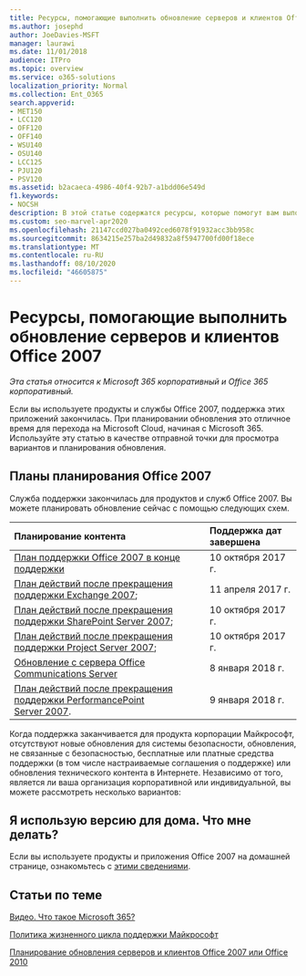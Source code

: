 ```yaml
---
title: Ресурсы, помогающие выполнить обновление серверов и клиентов Office 2007
ms.author: josephd
author: JoeDavies-MSFT
manager: laurawi
ms.date: 11/01/2018
audience: ITPro
ms.topic: overview
ms.service: o365-solutions
localization_priority: Normal
ms.collection: Ent_O365
search.appverid:
- MET150
- LCC120
- OFF120
- OFF140
- WSU140
- OSU140
- LCC125
- PJU120
- PSV120
ms.assetid: b2acaeca-4986-40f4-92b7-a1bdd06e549d
f1.keywords:
- NOCSH
description: В этой статье содержатся ресурсы, которые помогут вам выполнить обновление серверов и клиентов Office 2007, так как поддержка Office 2007 закончилась.
ms.custom: seo-marvel-apr2020
ms.openlocfilehash: 21147ccd027ba0492ced6078f91932acc3bb958c
ms.sourcegitcommit: 8634215e257ba2d49832a8f5947700fd00f18ece
ms.translationtype: MT
ms.contentlocale: ru-RU
ms.lasthandoff: 08/10/2020
ms.locfileid: "46605875"
---
```

# <a name="resources-to-help-you-upgrade-from-office-2007-servers-and-clients"></a>Ресурсы, помогающие выполнить обновление серверов и клиентов Office 2007

*Эта статья относится к Microsoft 365 корпоративный и Office 365 корпоративный.*

Если вы используете продукты и службы Office 2007, поддержка этих приложений закончилась. При планировании обновления это отличное время для перехода на Microsoft Cloud, начиная с Microsoft 365. Используйте эту статью в качестве отправной точки для просмотра вариантов и планирования обновления.
      
## <a name="office-2007-planning-roadmaps"></a>Планы планирования Office 2007
  
Служба поддержки закончилась для продуктов и служб Office 2007. Вы можете планировать обновление сейчас с помощью следующих схем.

|**Планирование контента**|**Поддержка дат завершена**|
|:-----|:-----|
|[План поддержки Office 2007 в конце поддержки](https://docs.microsoft.com/DeployOffice/office-2007-end-support-roadmap) <br/> |10 октября 2017 г.  <br/> |
|[План действий после прекращения поддержки Exchange 2007](exchange-2007-end-of-support.md); <br/> |11 апреля 2017 г.  <br/> |
|[План действий после прекращения поддержки SharePoint Server 2007](sharepoint-2007-end-of-support.md); <br/> |10 октября 2017 г.  <br/> |
|[План действий после прекращения поддержки Project Server 2007](project-server-2007-end-of-support.md); <br/> |10 октября 2017 г.  <br/> |
|[Обновление с сервера Office Communications Server](https://docs.microsoft.com/SkypeForBusiness/plan-your-deployment/upgrade) <br/> |8 января 2018 г.  <br/> |
|[План действий после прекращения поддержки PerformancePoint Server 2007](pps-2007-end-of-support.md). <br/> |9 января 2018 г.  <br/> |
   
Когда поддержка заканчивается для продукта корпорации Майкрософт, отсутствуют новые обновления для системы безопасности, обновления, не связанные с безопасностью, бесплатные или платные средства поддержки (в том числе настраиваемые соглашения о поддержке) или обновления технического контента в Интернете. Независимо от того, является ли ваша организация корпоративной или индивидуальной, вы можете рассмотреть несколько вариантов:

## <a name="im-a-home-user-what-do-i-do"></a>Я использую версию для дома. Что мне делать?

Если вы используете продукты и приложения Office 2007 на домашней странице, ознакомьтесь с [этими сведениями](plan-upgrade-previous-versions-office.md#im-a-home-user-what-do-i-do).
     
## <a name="related-topics"></a>Статьи по теме

[Видео. Что такое Microsoft 365?](https://support.office.com/article/847caf12-2589-452c-8aca-1c009797678b.aspx)
  
[Политика жизненного цикла поддержки Майкрософт](https://go.microsoft.com/fwlink/?linkid=865200)

[Планирование обновления серверов и клиентов Office 2007 или Office 2010](plan-upgrade-previous-versions-office.md)
  

